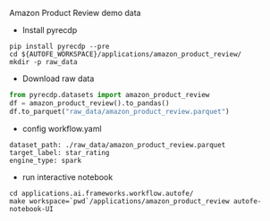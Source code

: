 Amazon Product Review demo data

* Install pyrecdp
```
pip install pyrecdp --pre
cd ${AUTOFE_WORKSPACE}/applications/amazon_product_review/
mkdir -p raw_data
```

* Download raw data
``` python
from pyrecdp.datasets import amazon_product_review
df = amazon_product_review().to_pandas()
df.to_parquet("raw_data/amazon_product_review.parquet")
```

* config workflow.yaml
```
dataset_path: ./raw_data/amazon_product_review.parquet
target_label: star_rating
engine_type: spark
```

* run interactive notebook
```
cd applications.ai.frameworks.workflow.autofe/
make workspace=`pwd`/applications/amazon_product_review autofe-notebook-UI
```